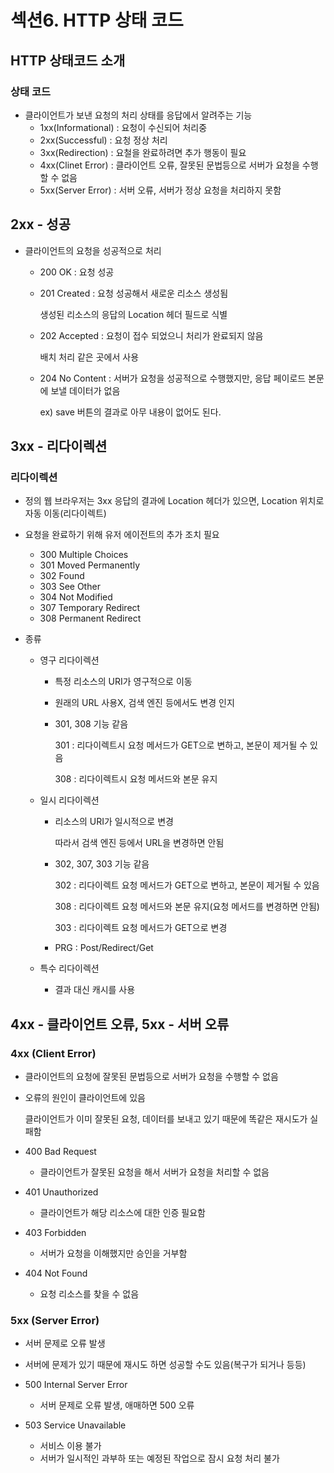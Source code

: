# 섹션6. HTTP 상태 코드


## HTTP 상태코드 소개

### 상태 코드

- 클라이언트가 보낸 요청의 처리 상태를 응답에서 알려주는 기능
    - 1xx(Informational) : 요청이 수신되어 처리중
    - 2xx(Successful) : 요청 정상 처리
    - 3xx(Redirection) : 요철을 완료하려면 추가 행동이 필요
    - 4xx(Clinet Error) : 클라이언트 오류, 잘못된 문법등으로 서버가 요청을 수행할 수 없음
    - 5xx(Server Error) : 서버 오류, 서버가 정상 요청을 처리하지 못함

## 2xx - 성공

- 클라이언트의 요청을 성공적으로 처리
    - 200 OK : 요청 성공
    - 201 Created : 요청 성공해서 새로운 리소스 생성됨
        
        생성된 리소스의 응답의 Location 헤더 필드로 식별
        
    - 202 Accepted : 요청이 접수 되었으니 처리가 완료되지 않음
        
        배치 처리 같은 곳에서 사용
        
    - 204 No Content : 서버가 요청을 성공적으로 수행했지만, 응답 페이로드 본문에 보낼 데이터가 없음
        
        ex) save 버튼의 결과로 아무 내용이 없어도 된다.
        

## 3xx - 리다이렉션

### 리다이렉션

- 정의
웹 브라우저는 3xx 응답의 결과에 Location 헤더가 있으면,
Location 위치로 자동 이동(리다이렉트)

- 요청을 완료하기 위해 유저 에이전트의 추가 조치 필요
    - 300 Multiple Choices
    - 301 Moved Permanently
    - 302 Found
    - 303 See Other
    - 304 Not Modified
    - 307 Temporary Redirect
    - 308 Permanent Redirect

- 종류
    - 영구 리다이렉션
        - 특정 리소스의 URI가 영구적으로 이동
        - 원래의 URL 사용X, 검색 엔진 등에서도 변경 인지
        - 301, 308 기능 같음
            
            301 : 리다이렉트시 요청 메서드가 GET으로 변하고, 본문이 제거될 수 있음
            
            308 : 리다이렉트시 요청 메서드와 본문 유지
            
    - 일시 리다이렉션
        - 리소스의 URI가 일시적으로 변경
            
            따라서 검색 엔진 등에서 URL을 변경하면 안됨
            
        - 302, 307, 303 기능 같음
            
            302 : 리다이렉트 요청 메서드가 GET으로 변하고, 본문이 제거될 수 있음
            
            308 : 리다이렉트 요청 메서드와 본문 유지(요청 메서드를 변경하면 안됨)
            
            303 : 리다이렉트 요청 메서드가 GET으로 변경
            
        - PRG : Post/Redirect/Get
    - 특수 리다이렉션
        - 결과 대신 캐시를 사용

## 4xx - 클라이언트 오류, 5xx - 서버 오류

### 4xx (Client Error)

- 클라이언트의 요청에 잘못된 문법등으로 서버가 요청을 수행할 수 없음
- 오류의 원인이 클라이언트에 있음
    
    클라이언트가 이미 잘못된 요청, 데이터를 보내고 있기 때문에 똑같은 재시도가 실패함
    

- 400 Bad Request
    - 클라이언트가 잘못된 요청을 해서 서버가 요청을 처리할 수 없음
- 401 Unauthorized
    - 클라이언트가 해당 리소스에 대한 인증 필요함
- 403 Forbidden
    - 서버가 요청을 이해했지만 승인을 거부함
- 404 Not Found
    - 요청 리소스를 찾을 수 없음

### 5xx (Server Error)

- 서버 문제로 오류 발생
- 서버에 문제가 있기 때문에 재시도 하면 성공할 수도 있음(복구가 되거나 등등)

- 500 Internal Server Error
    - 서버 문제로 오류 발생, 애매하면 500 오류
- 503 Service Unavailable
    - 서비스 이용 불가
    - 서버가 일시적인 과부하 또는 예정된 작업으로 잠시 요청 처리 불가